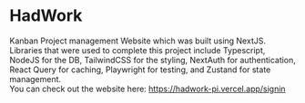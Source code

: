 # HadWork

Kanban Project management Website which was built using NextJS. Libraries that were used to complete this project include Typescript, NodeJS for the DB, TailwindCSS for the styling, NextAuth for authentication, React Query for caching, Playwright for testing, and Zustand for state management. <br />
You can check out the website here: https://hadwork-pi.vercel.app/signin
